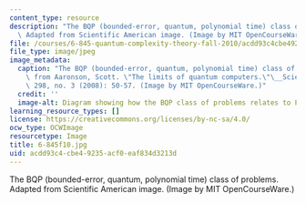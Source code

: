 ```yaml
---
content_type: resource
description: "The BQP (bounded-error, quantum, polynomial time) class of problems.\
  \ Adapted from Scientific American image. (Image by MIT OpenCourseWare.)\r\n\r\n"
file: /courses/6-845-quantum-complexity-theory-fall-2010/acdd93c4cbe49235acf0eaf834d3213d_6-845f10.jpg
file_type: image/jpeg
image_metadata:
  caption: "The BQP (bounded-error, quantum, polynomial time) class of problems. Adapted\
    \ from Aaronson, Scott. \"The limits of quantum computers.\"\__Scientific American_\
    \ 298, no. 3 (2008): 50-57. (Image by MIT OpenCourseWare.)"
  credit: ''
  image-alt: Diagram showing how the BQP class of problems relates to P, NP, and PSPACE.
learning_resource_types: []
license: https://creativecommons.org/licenses/by-nc-sa/4.0/
ocw_type: OCWImage
resourcetype: Image
title: 6-845f10.jpg
uid: acdd93c4-cbe4-9235-acf0-eaf834d3213d
---
```

The BQP (bounded-error, quantum, polynomial time) class of problems. Adapted from Scientific American image. (Image by MIT OpenCourseWare.)

